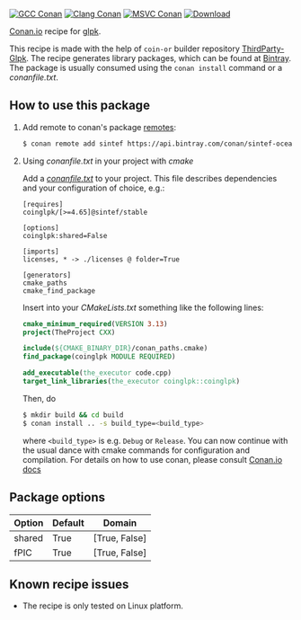 [![GCC Conan](https://github.com/sintef-ocean/conan-coinglpk/workflows/GCC%20Conan/badge.svg)](https://github.com/sintef-ocean/conan-coinglpk/actions?query=workflow%3A"GCC+Conan")
[![Clang Conan](https://github.com/sintef-ocean/conan-coinglpk/workflows/Clang%20Conan/badge.svg)](https://github.com/sintef-ocean/conan-coinglpk/actions?query=workflow%3A"Clang+Conan")
[![MSVC Conan](https://github.com/sintef-ocean/conan-coinglpk/workflows/MSVC%20Conan/badge.svg)](https://github.com/sintef-ocean/conan-coinglpk/actions?query=workflow%3A"MSVC+Conan")
[![Download](https://api.bintray.com/packages/sintef-ocean/conan/coinglpk%3Asintef/images/download.svg)](https://bintray.com/sintef-ocean/conan/coinglpk%3Asintef/_latestVersion)


[Conan.io](https://conan.io) recipe for [glpk](https://www.gnu.org/software/glpk).

This recipe is made with the help of `coin-or` builder repository [ThirdParty-Glpk](https://github.com/coin-or-tools/ThirdParty-GLPK).
The recipe generates library packages, which can be found at [Bintray](https://bintray.com/sintef-ocean/conan/coinglpk%3Asintef).
The package is usually consumed using the `conan install` command or a *conanfile.txt*.

## How to use this package

1. Add remote to conan's package [remotes](https://docs.conan.io/en/latest/reference/commands/misc/remote.html?highlight=remotes):

   ```bash
   $ conan remote add sintef https://api.bintray.com/conan/sintef-ocean/conan
   ```

2. Using *conanfile.txt* in your project with *cmake*

   Add a [*conanfile.txt*](http://docs.conan.io/en/latest/reference/conanfile_txt.html) to your project. This file describes dependencies and your configuration of choice, e.g.:

   ```
   [requires]
   coinglpk/[>=4.65]@sintef/stable

   [options]
   coinglpk:shared=False

   [imports]
   licenses, * -> ./licenses @ folder=True

   [generators]
   cmake_paths
   cmake_find_package
   ```

   Insert into your *CMakeLists.txt* something like the following lines:
   ```cmake
   cmake_minimum_required(VERSION 3.13)
   project(TheProject CXX)

   include(${CMAKE_BINARY_DIR}/conan_paths.cmake)
   find_package(coinglpk MODULE REQUIRED)

   add_executable(the_executor code.cpp)
   target_link_libraries(the_executor coinglpk::coinglpk)
   ```
   Then, do
   ```bash
   $ mkdir build && cd build
   $ conan install .. -s build_type=<build_type>
   ```
   where `<build_type>` is e.g. `Debug` or `Release`.
   You can now continue with the usual dance with cmake commands for configuration and compilation. For details on how to use conan, please consult [Conan.io docs](http://docs.conan.io/en/latest/)

## Package options

Option | Default | Domain
---|---|---
shared  | True | [True, False]
fPIC | True | [True, False]

## Known recipe issues

  - The recipe is only tested on Linux platform.
